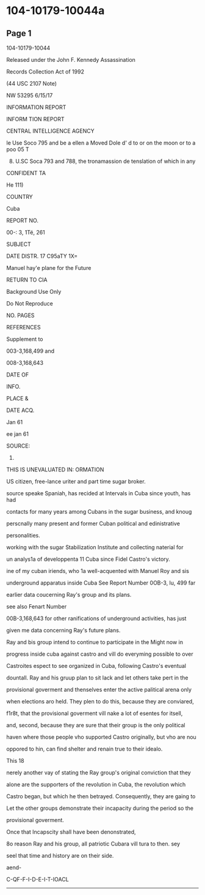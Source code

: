 # 104-10179-10044a

## Page 1

104-10179-10044

Released under the John F. Kennedy Assassination

Records Collection Act of 1992

(44 USC 2107 Note)

NW 53295 6/15/17

INFORMATION REPORT

INFORM TION REPORT

CENTRAL INTELLIGENCE AGENCY

le Use Soco 795 and be a ellen a Moved Dole d' d to or on the moon or to a poo 05 T

8. U.SC Soca 793 and 788, the tronamassion de tenslation of which in any

CONFIDENT TA

He 111)

COUNTRY

Cuba

REPORT NO.

00-: 3, 1Té, 261

SUBJECT

DATE DISTR. 17 C95aTY 1X=

Manuel hay'e plane for the Future

RETURN TO CIA

Background Use Only

Do Not Reproduce

NO. PAGES

REFERENCES

Supplement to

003-3,168,499 and

008-3,168,643

DATE OF

INFO.

PLACE &

DATE ACQ.

Jan 61

ee jan 61

SOURCE:

1.

THIS IS UNEVALUATED IN: ORMATION

US citizen, free-lance uriter and part time sugar broker.

source speake Spaniah, has recided at Intervals in Cuba since youth, has had

contacts for many years among Cubans in the sugar business, and knoug

perscnally many present and former Cuban political and edinistrative

personalities.

working with the sugar Stabilization Institute and collecting naterial for

un analys1a of developpenta 11 Cuba since Fidel Castro's victory.

ine of my cuban iriends, who 1a well-acquented with Manuel Roy and sis

underground apparatus inside Cuba See Report Number 0OB-3, lu, 499 far

earlier data coucerning Ray's group and its plans.

see also Fenart Number

00B-3,168,643 for other ranifications of underground activities, has just

given me data concerning Ray's future plans.

Ray and bis group intend to continue to participate in the Might now in

progress inside cuba against castro and vill do everyming possible to over

Castroites espect to see organized in Cuba, following Castro's eventual

dountall. Ray and his gruup plan to sit lack and let others take pert in the

provisional goverment and thenselves enter the active palitical arena only

when elections aro held. They plen to do this, because they are conviared,

f1r8t, that the provisional goverment vill nake a lot of esentes for itsell,

and, second, because they are sure that their group is the only political

haven where those people vho supported Castro originally, but vho are nou

oppored to hin, can find shelter and renain true to their idealo.

This 18

nerely another vay of stating the Ray group's original conviction that they

alone are the supporters of the revolution in Cuba, the revolution which

Castro began, but which he then betrayed. Consequently, they are gaing to

Let the other groups demonstrate their incapacity during the period so the

provisional goverment.

Once that Incapscity shall have been denonstrated,

8o reason Ray and his group, all patriotic Cubara vill tura to then. sey

seel that time and history are on their side.

aend-

C-QF-F-I-D-E-I-T-IOACL

---

